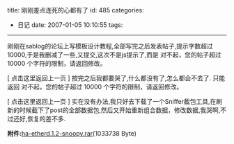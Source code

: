 title: 刚刚差点连死的心都有了
id: 485
categories:
  - 日记
date: 2007-01-05 10:10:55
tags:
---

刚刚在sablog的论坛上写模板设计教程,全部写完之后发表帖子,提示字数超过10000,于是我删减了一些,又提交,这次不是js提示了,而是
对不起，您的帖子超过 10000 个字符的限制，请返回修改。

[ 点击这里返回上一页 ]
按完之后我都要哭了,什么都没有了,怎么都会不去了.
只能返回
对不起，您的帖子超过 10000 个字符的限制，请返回修改。

[ 点击这里返回上一页 ]
实在没有办法,我只好去下载了一个Sniffer截包工具,在刷新的时候截下了post的全部数据包,然后又开始重新组合数据，修改数据,我哭啊,不过还好,恢复的差不多.

**附件:**[ha-etherd.1.2-snoopy.rar](http://www.foolbird.net/wp-content/uploads/2007/01/8_ha-etherd.1.2-snoopy.rar)(1033738 Byte)
